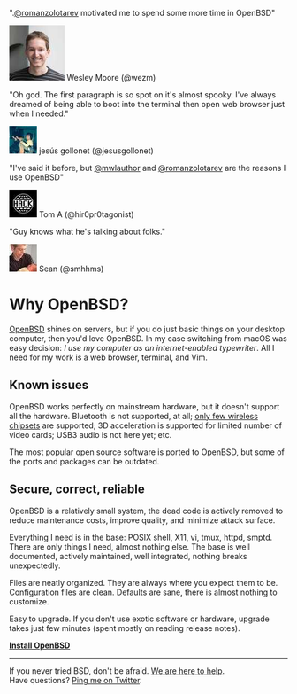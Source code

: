 ".<a href="https://mobile.twitter.com/romanzolotarev">@romanzolotarev</a> motivated me to spend some more time in OpenBSD"
<div class="quote"><a href="https://mobile.twitter.com/wezm/status/987251788821684224">
<img src="/avatars/wezm.jpeg" class="quote__avatar" title="20 April 2018" alt="Wesley Moore (@wezm)"></a>
<span class="quote__text">Wesley Moore (@wezm)</span></div>

"Oh god. The first paragraph is so spot on it's almost spooky. I've always dreamed of being able to boot into the terminal then open web browser just when I needed."
<div class="quote"><a href="https://mobile.twitter.com/jesusgollonet/status/930376114110951424">
<img src="/avatars/jesusgollonet.jpeg" class="quote__avatar" title="14 November 2017" alt="jes&uacute;s gollonet (@jesusgollonet)"></a>
<span class="quote__name">jes&uacute;s gollonet (@jesusgollonet)</span></div>

"I've said it before, but <a href="https://mobile.twitter.com/mwlauthor">@mwlauthor</a> and <a href="https://mobile.twitter.com/romanzolotarev">@romanzolotarev</a> are the reasons I use OpenBSD"
<div class="quote"><a href="https://mobile.twitter.com/hir0pr0tagonist/status/986292987566149632">
<img src="/avatars/hir0pr0tagonist.jpeg" class="quote__avatar" title="17 April 2018" alt="Tom A (@hir0pr0tagonist)"></a>
<span class="quote__name">Tom A (@hir0pr0tagonist)</span></div>

"Guy knows what he's talking about folks."
<div class="quote"><a href="https://mobile.twitter.com/smhhms/status/930470965754114052">
<img src="/avatars/smhhms.jpeg" class="quote__avatar" title="14 November 2017" alt="Sean (@smhhms)"></a>
<span class="quote__name">Sean (@smhhms)</span></div>

# Why OpenBSD?

[OpenBSD](https://www.openbsd.org) shines on servers, but if you do just
basic things on your desktop computer, then you'd love OpenBSD. In my case
switching from macOS was easy decision: _I use my computer as an
internet-enabled typewriter_. All I need for my work is a web browser,
terminal, and Vim.

## Known issues

OpenBSD works perfectly on mainstream hardware, but it doesn't support
all the hardware. Bluetooth is not supported, at all; [only few wireless
chipsets](https://man.openbsd.org/?query=wireless&apropos=1) are
supported; 3D acceleration is supported for limited number of video cards;
USB3 audio is not here yet; etc.

The most popular open source software is ported to OpenBSD, but some of
the ports and packages can be outdated.

## Secure, correct, reliable

OpenBSD is a relatively small system, the dead code is actively removed to
reduce maintenance costs, improve quality, and minimize attack surface.

Everything I need is in the base: POSIX shell, X11, vi, tmux, httpd,
smptd. There are only things I need, almost nothing else. The base is well
documented, actively maintained, well integrated, nothing breaks
unexpectedly.

Files are neatly organized. They are always where you expect them to be.
Configuration files are clean. Defaults are sane, there is almost nothing
to customize.

Easy to upgrade. If you don't use exotic software or hardware, upgrade
takes just few minutes (spent mostly on reading release notes).

**[Install OpenBSD](/openbsd/install.html)**

---

If you never tried BSD, don't be afraid. [We are here to
help](https://mobile.twitter.com/romanzolotarev/lists/bsd/members).
<br>Have questions? [Ping me on Twitter](https://mobile.twitter.com/romanzolotarev).
